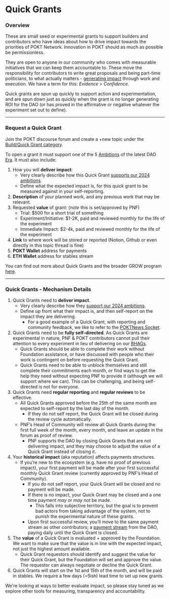 # Quick Grants

### Overview&#x20;

These are small seed or experimental grants to support builders and contributors who have ideas about how to drive impact towards the priorities of POKT Network. Innovation in POKT should as much as possible be permissionless.

They are open to anyone in our community who comes with measurable initiatives that we can keep them accountable to. These move the responsibility for contributors to write great proposals and being part-time politicians, to what actually matters - [generating impact](https://forum.pokt.network/t/contributions-path-to-impact/5038) through work and execution. We have a term for this: _Evidence > Confidence_.

Quick grants are spun up quickly to support action and experimentation, and are spun down just as quickly when the grant is no longer generating ROI for the DAO (or has proved in the affirmative or negative whatever the experiment set out to define).

***

### Request a Quick Grant

Join the POKT discourse forum and create a +new topic under the [Build/Quick Grant category](https://forum.pokt.network/c/build/quick-grants-fka-sockets/109).&#x20;

To open a grant it must support one of the 5 [Ambitions](https://forum.pokt.network/uploads/default/original/2X/6/6606f2f32ca26513257cda76400825bcaac7ac14.jpeg) of the latest DAO [Era](https://forum.pokt.network/t/a-new-era-in-dao-operations/4418). It must also include:

1. How you will **deliver impact**:
   * Very clearly describe how this Quick Grant [supports our 2024 ambitions](https://forum.pokt.network/t/pnf-ecosystem-strategy-and-ambitions-update/4836).
   * Define what the expected impact is, for this quick grant to be measured against in your self-reporting.
2. **Description** of your planned work, and any previous work that may be relevant.
3. Requested **value** of grant: (_note_ this is set/approved by PNF)
   * Trial: $500 for a short trial of something
   * Experiment/Initiative: $1-2K, paid and reviewed monthly for the life of the experiment
   * Immediate Impact: $2-4k, paid and reviewed monthly for the life of the experiment
4. **Link** to where work will be stored or reported (Notion, Github or even directly in this topic thread is fine)
5. **POKT Wallet** address for payments
6. **ETH Wallet** address for stables stream

You can find out more about Quick Grants and the broader GROW program [here](https://forum.pokt.network/t/grow-grants-rewards-opportunities-work/3994).

***

### Quick Grants - Mechanism Details

1. Quick Grants need to **deliver impact**.&#x20;
   * Very clearly describe how they [support our 2024 ambitions](https://forum.pokt.network/t/pnf-ecosystem-strategy-and-ambitions-update/4836).
   * Define up front what their impact is, and then self-report on the impact they are delivering.
     * For a good example of a Quick Grant, with reporting and community feedback, we like to refer to the [POKTNews Socket](https://forum.pokt.network/t/closed-poktnews-plugs-into-the-socket/4058).
2. Quick Grants need to be **fully self-directed**. As Quick Grants are experimental in nature, PNF & POKT contributors cannot pull their attention to every experiment in lieu of delivering on our [BHAGs](https://forum.pokt.network/t/pnfs-ecosystem-thesis-for-pocket-how-we-become-unstoppable/4353).
   * Quick Grants should be able to complete their work without Foundation assistance, or have discussed with people who their work is contingent on before requesting the Quick Grant.
   * Quick Grants need to be able to unblock themselves and still complete their commitments each month, or find ways to get the help they need without expecting PNF to provide it (although we will support where we can). This can be challenging, and being self-directed is not for everyone.
3. Quick Grants need **regular reporting** and **regular reviews** to be effective.
   * All Quick Grants approved before the 25th of the same month are expected to self-report by the last day of the month.
     * If they do not self report, the Quick Grant will be closed during the review cycle automatically.
   * PNF’s Head of Community will review all Quick Grants during the first full week of the month, every month, and leave an update in the forum as proof of review.
     * PNF supports the DAO by closing Quick Grants that are not delivering impact, and they may choose to adjust the value of a Quick Grant instead of closing it.
4. Your **historical impact** (aka reputation) affects payments structures.
   * If you’re new to the ecosystem (e.g. have no proof of previous impact), your first payment will be made after your first successful monthly Quick Grant review (currently approved by PNF’s Head of Community).
     * If you do not self report, your Quick Grant will be closed and no payment will be made.
     * If there is no impact, your Quick Grant may be closed and a one time payment _may_ or _may not_ be made.
       * This falls into subjective territory, but the goal is to prevent bad actors from taking advantage of the system, not to punish the experimental nature of these grants.
     * Upon first successful review, you’ll move to the same payment stream as other contributors; a [payment stream](https://hedgey.finance/) from the DAO, paying daily until the Quick Grant is closed.
5. The **value** of a Quick Grant is evaluated + approved by the Foundation. We want to make sure that the value is in line with the expected impact, not just the highest amount available.
   * Quick Grant requestors should identify and suggest the value for their Quick Grant, but the Foundation will set and approve the value. The requestor can always negotiate or decline the Quick Grant.
6. Quick Grants will start on the 1st and 15th of the month, and will be paid in stables. We require a few days (\~5ish) lead time to set up new grants.

We're looking at ways to better evaluate impact, so please stay tuned as we explore other tools for measuring, transparency and accountability.
